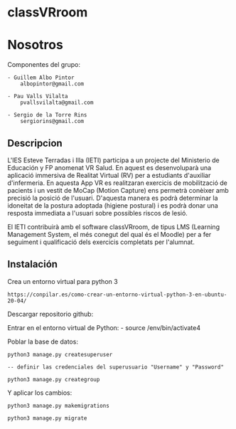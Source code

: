 # classVRroom
# Nosotros

Componentes del grupo:

    - Guillem Albo Pintor
        albopintor@gmail.com

    - Pau Valls Vilalta
        pvallsvilalta@gmail.com

    - Sergio de la Torre Rins
        sergiorins@gmail.com

## Descripcion

L'IES Esteve Terradas i Illa (IETI) participa a un projecte del Ministerio de Educación y FP anomenat VR Salud. En aquest es desenvoluparà una aplicació immersiva de Realitat Virtual (RV) per a estudiants d'auxiliar d'infermeria. En aquesta App VR es realitzaran exercicis de mobilització de pacients i un vestit de MoCap (Motion Capture) ens permetrà conèixer amb precisió la posició de l'usuari. D'aquesta manera es podrà determinar la idoneitat de la postura adoptada (higiene postural) i es podrà donar una resposta immediata a l'usuari sobre possibles riscos de lesió.

El IETI contribuirà amb el software classVRroom, de tipus LMS (Learning Management System, el més conegut del qual és el Moodle) per a fer seguiment i qualificació dels exercicis completats per l'alumnat.

## Instalación

Crea un entorno virtual para python 3

    https://conpilar.es/como-crear-un-entorno-virtual-python-3-en-ubuntu-20-04/

Descargar repositorio github:


Entrar en el entorno virtual de Python:
    - source /env/bin/activate4

Poblar la base de datos:

    python3 manage.py createsuperuser
    
    -- definir las credenciales del superusuario "Username" y "Password"

    python3 manage.py creategroup

Y aplicar los cambios:

    python3 manage.py makemigrations

    python3 manage.py migrate     

